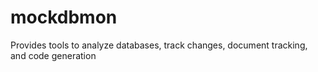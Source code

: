 # mockdbmon
Provides tools to analyze databases, track changes, document tracking, and code generation
